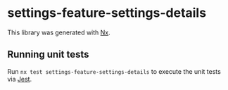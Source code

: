 # settings-feature-settings-details

This library was generated with [Nx](https://nx.dev).

## Running unit tests

Run `nx test settings-feature-settings-details` to execute the unit tests via [Jest](https://jestjs.io).
